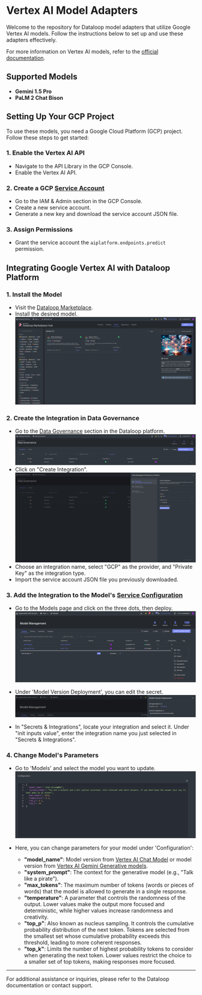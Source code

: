# Vertex AI Model Adapters

Welcome to the repository for Dataloop model adapters that utilize Google Vertex AI models. Follow the instructions below to set up and use these adapters effectively.

For more information on Vertex AI models, refer to the [official documentation](https://cloud.google.com/vertex-ai/generative-ai/docs/learn/models).

## Supported Models

- **Gemini 1.5 Pro**
- **PaLM 2 Chat Bison**

## Setting Up Your GCP Project

To use these models, you need a Google Cloud Platform (GCP) project. Follow these steps to get started:

### 1. Enable the Vertex AI API
   - Navigate to the API Library in the GCP Console.
   - Enable the Vertex AI API.

### 2. Create a GCP [Service Account](https://docs.dataloop.ai/docs/private-key-integration?highlight=create%20service%20account)
   - Go to the IAM & Admin section in the GCP Console.
   - Create a new service account.
   - Generate a new key and download the service account JSON file.

### 3. Assign Permissions
   - Grant the service account the `aiplatform.endpoints.predict` permission.

## Integrating Google Vertex AI with Dataloop Platform

### 1. Install the Model
   - Visit the [Dataloop Marketplace](https://docs.dataloop.ai/docs/marketplace).
   - Install the desired model.
![Dataloop Marketplace](assets/marketplace.png)

### 2. Create the Integration in Data Governance
   - Go to the [Data Governance](https://docs.dataloop.ai/docs/overview-1?highlight=data%20governance) section in the Dataloop platform.
![Data Governance](assets/data_governance.png)
   - Click on "Create Integration".
![Create Integration](assets/integration.png)
   - Choose an integration name, select "GCP" as the provider, and "Private Key" as the integration type.
   - Import the service account JSON file you previously downloaded.

### 3. Add the Integration to the Model's [Service Configuration](https://docs.dataloop.ai/docs/service-runtime#secrets-for-faas)

- Go to the Models page and click on the three dots, then deploy.  
  ![Model Page](assets/models_page.png)

- Under 'Model Version Deployment', you can edit the secret.  
  ![Model Configuration Settings](assets/model_config.png)

- In "Secrets & Integrations", locate your integration and select it. Under "init inputs value", enter the integration name you just selected in "Secrets & Integrations".

### 4. Change Model's Parameters

- Go to 'Models' and select the model you want to update.  
  ![Model Parameters](assets/model_parameters.png)

- Here, you can change parameters for your model under 'Configuration':
  - **"model_name"**: Model version from [Vertex AI Chat Model](https://cloud.google.com/vertex-ai/generative-ai/docs/model-reference/text-chat) or model version from [Vertex AI Gemini Generative models](https://cloud.google.com/vertex-ai/generative-ai/docs/model-reference/inference).
  - **"system_prompt"**: The context for the generative model (e.g., "Talk like a pirate").
  - **"max_tokens"**: The maximum number of tokens (words or pieces of words) that the model is allowed to generate in a single response.
  - **"temperature"**: A parameter that controls the randomness of the output. Lower values make the output more focused and deterministic, while higher values increase randomness and creativity.
  - **"top_p"**: Also known as nucleus sampling. It controls the cumulative probability distribution of the next token. Tokens are selected from the smallest set whose cumulative probability exceeds this threshold, leading to more coherent responses.
  - **"top_k"**: Limits the number of highest probability tokens to consider when generating the next token. Lower values restrict the choice to a smaller set of top tokens, making responses more focused.


---

For additional assistance or inquiries, please refer to the Dataloop documentation or contact support.
